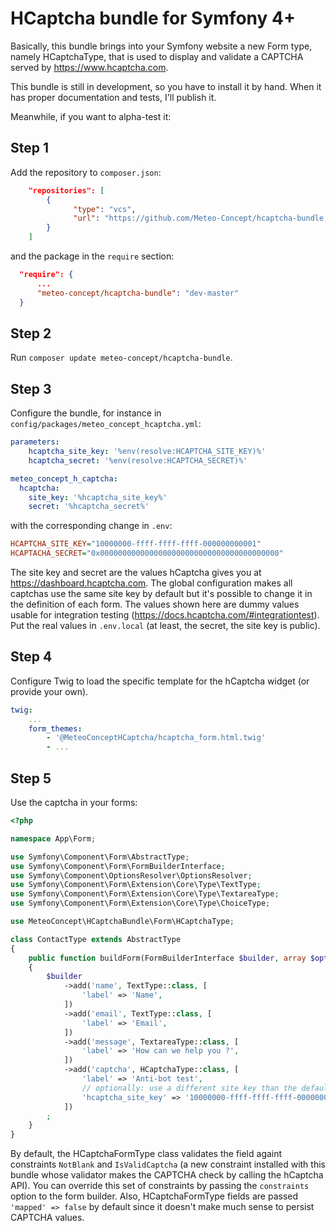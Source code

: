 HCaptcha bundle for Symfony 4+
============

Basically, this bundle brings into your Symfony website a new Form type, namely
HCaptchaType, that is used to display and validate a CAPTCHA served by
https://www.hcaptcha.com.

This bundle is still in development, so you have to install it by hand. When it has
proper documentation and tests, I'll publish it.

Meanwhile, if you want to alpha-test it:

Step 1
------

Add the repository to `composer.json`:

```json
    "repositories": [
        {
              "type": "vcs",
              "url": "https://github.com/Meteo-Concept/hcaptcha-bundle.git"
        }
    ]
```

and the package in the `require` section:

```json
  "require": {
      ...
      "meteo-concept/hcaptcha-bundle": "dev-master"
  }
```

Step 2
------

Run `composer update meteo-concept/hcaptcha-bundle`.

Step 3
------

Configure the bundle, for instance in `config/packages/meteo_concept_hcaptcha.yml`:

```yaml
parameters:
    hcaptcha_site_key: '%env(resolve:HCAPTCHA_SITE_KEY)%'
    hcaptcha_secret: '%env(resolve:HCAPTCHA_SECRET)%'

meteo_concept_h_captcha:
  hcaptcha:
    site_key: '%hcaptcha_site_key%'
    secret: '%hcaptcha_secret%'
```

with the corresponding change in `.env`:

```ini
HCAPTCHA_SITE_KEY="10000000-ffff-ffff-ffff-000000000001"
HCAPTACHA_SECRET="0x0000000000000000000000000000000000000000"
```

The site key and secret are the values hCaptcha gives you at https://dashboard.hcaptcha.com. The global configuration makes all captchas use the same site key by default but it's possible to change it in the definition of each form.
The values shown here are dummy values usable for integration testing (https://docs.hcaptcha.com/#integrationtest). Put the real values in `.env.local` (at least, the secret, the site key is public).

Step 4
------

Configure Twig to load the specific template for the hCaptcha widget (or provide your own).

```yaml
twig:
    ...
    form_themes:
        - '@MeteoConceptHCaptcha/hcaptcha_form.html.twig'
        - ...
```        

Step 5
------

Use the captcha in your forms:

```php
<?php

namespace App\Form;

use Symfony\Component\Form\AbstractType;
use Symfony\Component\Form\FormBuilderInterface;
use Symfony\Component\OptionsResolver\OptionsResolver;
use Symfony\Component\Form\Extension\Core\Type\TextType;
use Symfony\Component\Form\Extension\Core\Type\TextareaType;
use Symfony\Component\Form\Extension\Core\Type\ChoiceType;

use MeteoConcept\HCaptchaBundle\Form\HCaptchaType;

class ContactType extends AbstractType
{
    public function buildForm(FormBuilderInterface $builder, array $options)
    {
        $builder
            ->add('name', TextType::class, [
                'label' => 'Name',
            ])
            ->add('email', TextType::class, [
                'label' => 'Email',
            ])
            ->add('message', TextareaType::class, [
                'label' => 'How can we help you ?',
            ])
            ->add('captcha', HCaptchaType::class, [
                'label' => 'Anti-bot test',
                // optionally: use a different site key than the default one:
                'hcaptcha_site_key' => '10000000-ffff-ffff-ffff-000000000001',
            ])
        ;
    }
}
```

By default, the HCaptchaFormType class validates the field againt constraints `NotBlank` and `IsValidCaptcha` (a new constraint installed with this bundle whose validator makes the CAPTCHA check by calling the hCaptcha API). You can override this set of constraints by passing the `constraints` option to the form builder. Also, HCaptchaFormType fields are passed `'mapped' => false` by default since it doesn't make much sense to persist CAPTCHA values.
